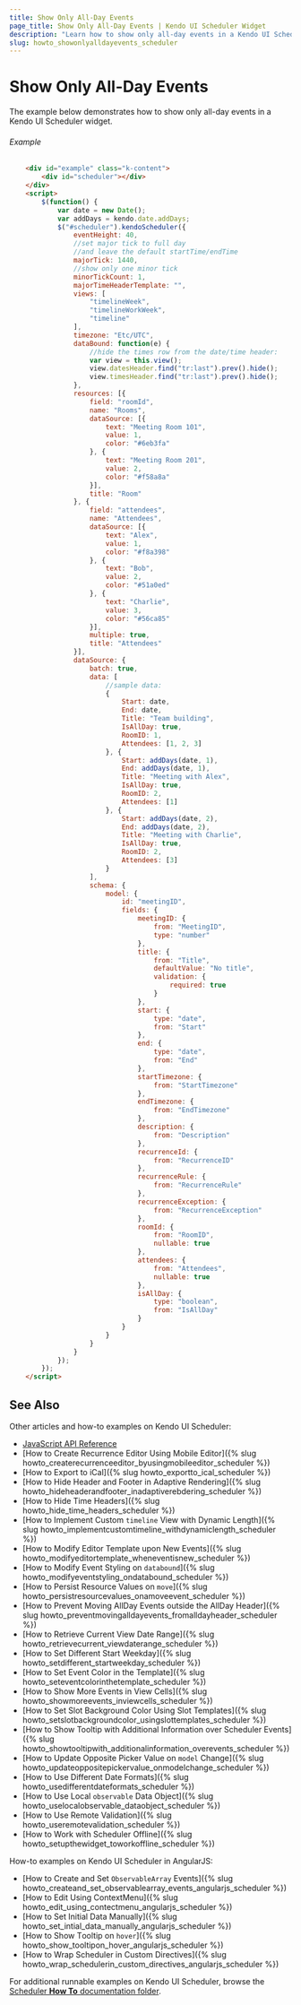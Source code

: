 ```yaml
---
title: Show Only All-Day Events
page_title: Show Only All-Day Events | Kendo UI Scheduler Widget
description: "Learn how to show only all-day events in a Kendo UI Scheduler widget."
slug: howto_showonlyalldayevents_scheduler
---
```


# Show Only All-Day Events

The example below demonstrates how to show only all-day events in a Kendo UI Scheduler widget.

###### Example

```html
    <div id="example" class="k-content">
        <div id="scheduler"></div>
    </div>
    <script>
        $(function() {
            var date = new Date();
            var addDays = kendo.date.addDays;
            $("#scheduler").kendoScheduler({
                eventHeight: 40,
                //set major tick to full day
                //and leave the default startTime/endTime
                majorTick: 1440,
                //show only one minor tick
                minorTickCount: 1,
                majorTimeHeaderTemplate: "",
                views: [
                    "timelineWeek",
                    "timelineWorkWeek",
                    "timeline"
                ],
                timezone: "Etc/UTC",
                dataBound: function(e) {
                    //hide the times row from the date/time header:
                    var view = this.view();
                    view.datesHeader.find("tr:last").prev().hide();
                    view.timesHeader.find("tr:last").prev().hide();
                },
                resources: [{
                    field: "roomId",
                    name: "Rooms",
                    dataSource: [{
                        text: "Meeting Room 101",
                        value: 1,
                        color: "#6eb3fa"
                    }, {
                        text: "Meeting Room 201",
                        value: 2,
                        color: "#f58a8a"
                    }],
                    title: "Room"
                }, {
                    field: "attendees",
                    name: "Attendees",
                    dataSource: [{
                        text: "Alex",
                        value: 1,
                        color: "#f8a398"
                    }, {
                        text: "Bob",
                        value: 2,
                        color: "#51a0ed"
                    }, {
                        text: "Charlie",
                        value: 3,
                        color: "#56ca85"
                    }],
                    multiple: true,
                    title: "Attendees"
                }],
                dataSource: {
                    batch: true,
                    data: [
                        //sample data:
                        {
                            Start: date,
                            End: date,
                            Title: "Team building",
                            IsAllDay: true,
                            RoomID: 1,
                            Attendees: [1, 2, 3]
                        }, {
                            Start: addDays(date, 1),
                            End: addDays(date, 1),
                            Title: "Meeting with Alex",
                            IsAllDay: true,
                            RoomID: 2,
                            Attendees: [1]
                        }, {
                            Start: addDays(date, 2),
                            End: addDays(date, 2),
                            Title: "Meeting with Charlie",
                            IsAllDay: true,
                            RoomID: 2,
                            Attendees: [3]
                        }
                    ],
                    schema: {
                        model: {
                            id: "meetingID",
                            fields: {
                                meetingID: {
                                    from: "MeetingID",
                                    type: "number"
                                },
                                title: {
                                    from: "Title",
                                    defaultValue: "No title",
                                    validation: {
                                        required: true
                                    }
                                },
                                start: {
                                    type: "date",
                                    from: "Start"
                                },
                                end: {
                                    type: "date",
                                    from: "End"
                                },
                                startTimezone: {
                                    from: "StartTimezone"
                                },
                                endTimezone: {
                                    from: "EndTimezone"
                                },
                                description: {
                                    from: "Description"
                                },
                                recurrenceId: {
                                    from: "RecurrenceID"
                                },
                                recurrenceRule: {
                                    from: "RecurrenceRule"
                                },
                                recurrenceException: {
                                    from: "RecurrenceException"
                                },
                                roomId: {
                                    from: "RoomID",
                                    nullable: true
                                },
                                attendees: {
                                    from: "Attendees",
                                    nullable: true
                                },
                                isAllDay: {
                                    type: "boolean",
                                    from: "IsAllDay"
                                }
                            }
                        }
                    }
                }
            });
        });
    </script>
```

## See Also 

Other articles and how-to examples on Kendo UI Scheduler:

* [JavaScript API Reference](/api/javascript/ui/scheduler)
* [How to Create Recurrence Editor Using Mobile Editor]({% slug howto_createrecurrenceeditor_byusingmobileeditor_scheduler %})
* [How to Export to iCal]({% slug howto_exportto_ical_scheduler %})
* [How to Hide Header and Footer in Adaptive Rendering]({% slug howto_hideheaderandfooter_inadaptiverebdering_scheduler %})
* [How to Hide Time Headers]({% slug howto_hide_time_headers_scheduler %})
* [How to Implement Custom `timeline` View with Dynamic Length]({% slug howto_implementcustomtimeline_withdynamiclength_scheduler %})
* [How to Modify Editor Template upon New Events]({% slug howto_modifyeditortemplate_wheneventisnew_scheduler %})
* [How to Modify Event Styling on `databound`]({% slug howto_modifyeventstyling_ondatabound_scheduler %})
* [How to Persist Resource Values on `move`]({% slug howto_persistresourcevalues_onamoveevent_scheduler %})
* [How to Prevent Moving AllDay Events outside the AllDay Header]({% slug howto_preventmovingalldayevents_fromalldayheader_scheduler %})
* [How to Retrieve Current View Date Range]({% slug howto_retrievecurrent_viewdaterange_scheduler %})
* [How to Set Different Start Weekday]({% slug howto_setdifferent_startweekday_scheduler %})
* [How to Set Event Color in the Template]({% slug howto_seteventcolorinthetemplate_scheduler %})
* [How to Show More Events in View Cells]({% slug howto_showmoreevents_inviewcells_scheduler %})
* [How to Set Slot Background Color Using Slot Templates]({% slug howto_setslotbackgroundcolor_usingslottemplates_scheduler %})
* [How to Show Tooltip with Additional Information over Scheduler Events]({% slug howto_showtooltipwith_additionalinformation_overevents_scheduler %})
* [How to Update Opposite Picker Value on `model` Change]({% slug howto_updateoppositepickervalue_onmodelchange_scheduler %})
* [How to Use Different Date Formats]({% slug howto_usedifferentdateformats_scheduler %})
* [How to Use Local `observable` Data Object]({% slug howto_uselocalobservable_dataobject_scheduler %})
* [How to Use Remote Validation]({% slug howto_useremotevalidation_scheduler %})
* [How to Work with Scheduler Offline]({% slug howto_setupthewidget_toworkoffline_scheduler %})

How-to examples on Kendo UI Scheduler in AngularJS:

* [How to Create and Set `ObservableArray` Events]({% slug howto_createand_set_observablearray_events_angularjs_scheduler %})
* [How to Edit Using ContextMenu]({% slug howto_edit_using_contectmenu_angularjs_scheduler %})
* [How to Set Initial Data Manually]({% slug howto_set_intial_data_manually_angularjs_scheduler %})
* [How to Show Тooltip on `hover`]({% slug howto_show_tooltipon_hover_angularjs_scheduler %})
* [How to Wrap Scheduler in Custom Directives]({% slug howto_wrap_schedulerin_custom_directives_angularjs_scheduler %})

For additional runnable examples on Kendo UI Scheduler, browse the [Scheduler **How To** documentation folder](http://docs.telerik.com/kendo-ui/web/scheduler/how-to).